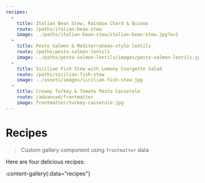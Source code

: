 ```yaml
---
recipes:
  -
    title: Italian Bean Stew, Rainbow Chard & Quinoa
    route: /paths/italian-bean-stew
    image: ../paths/italian-bean-stew/italian-bean-stew.jpg?a=1
  -
    title: Pesto Salmon & Mediterranean-style lentils
    route: /paths/pesto-salmon-lentils
    image: ../paths/pesto-salmon-lentils/images/pesto-salmon-lentils.jpg
  -
    title: Sicilian Fish Stew with Lemony Courgette Salad
    route: /paths/sicilian-fish-stew
    image: ../assets/images/sicilian-fish-stew.jpg
  -
    title: Creamy Turkey & Tomato Pesto Casserole
    route: /advanced/frontmatter
    image: frontmatter/turkey-casserole.jpg
---
```


# Recipes

> Custom gallery component using `frontmatter` data
 
Here are four delicious recipes:

:content-gallery{:data="recipes"}
